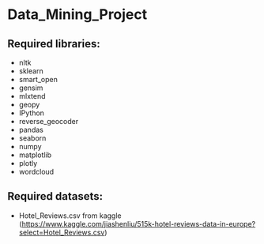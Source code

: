# Data_Mining_Project
## Required libraries:
* nltk
* sklearn 
* smart_open
* gensim
* mlxtend
* geopy
* IPython
* reverse_geocoder
* pandas
* seaborn
* numpy
* matplotlib
* plotly
* wordcloud

## Required datasets:
* Hotel_Reviews.csv from kaggle (https://www.kaggle.com/jiashenliu/515k-hotel-reviews-data-in-europe?select=Hotel_Reviews.csv)
